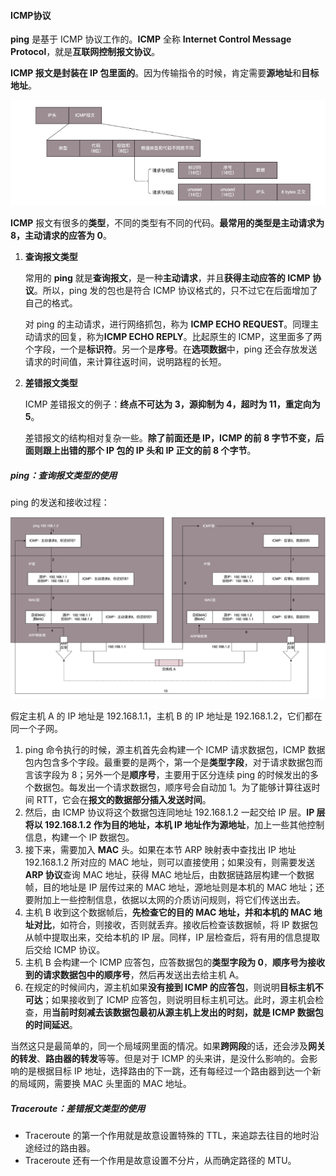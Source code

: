 #### ICMP协议

**ping** 是基于 ICMP 协议工作的。**ICMP** 全称 **Internet Control Message Protocol**，就是**互联网控制报文协议**。 

**ICMP 报文是封装在 IP 包里面的**。因为传输指令的时候，肯定需要**源地址**和**目标地址**。 

![QQ截图20210307214348](../../media/QQ截图20210307214348.png)

**ICMP** 报文有很多的**类型**，不同的类型有不同的代码。**最常用的类型是主动请求为 8，主动请求的应答为 0**。 

1. **查询报文类型** 

   常用的 **ping** 就是**查询报文**，是一种**主动请求**，并且**获得主动应答的 ICMP 协议**。所以，ping 发的包也是符合 ICMP 协议格式的，只不过它在后面增加了自己的格式。 

   对 ping 的主动请求，进行网络抓包，称为 **ICMP ECHO REQUEST**。同理主动请求的回复，称为**ICMP ECHO REPLY**。比起原生的 ICMP，这里面多了两个字段，一个是**标识符**。另一个是**序号**。在**选项数据**中，ping 还会存放发送请求的时间值，来计算往返时间，说明路程的长短。 

2. **差错报文类型** 

   ICMP 差错报文的例子：**终点不可达为 3，源抑制为 4，超时为 11，重定向为 5**。 

   差错报文的结构相对复杂一些。**除了前面还是 IP，ICMP 的前 8 字节不变，后面则跟上出错的那个 IP 包的 IP 头和 IP 正文的前 8 个字节**。 

#####  ping：查询报文类型的使用 

ping 的发送和接收过程：

![QQ截图20210307215518](../../media/QQ截图20210307215518.png)

假定主机 A 的 IP 地址是 192.168.1.1，主机 B 的 IP 地址是 192.168.1.2，它们都在同一个子网。 

1. ping 命令执行的时候，源主机首先会构建一个 ICMP 请求数据包，ICMP 数据包内包含多个字段。最重要的是两个，第一个是**类型字段**，对于请求数据包而言该字段为 8；另外一个是**顺序号**，主要用于区分连续 ping 的时候发出的多个数据包。每发出一个请求数据包，顺序号会自动加 1。为了能够计算往返时间 RTT，它会在**报文的数据部分插入发送时间**。 
2. 然后，由 ICMP 协议将这个数据包连同地址 192.168.1.2 一起交给 IP 层。**IP 层将以 192.168.1.2 作为目的地址，本机 IP 地址作为源地址**，加上一些其他控制信息，构建一个 IP 数据包。 
3. 接下来，需要加入 **MAC** 头。如果在本节 ARP 映射表中查找出 IP 地址 192.168.1.2 所对应的 MAC 地址，则可以直接使用；如果没有，则需要发送 **ARP 协议**查询 MAC 地址，获得 MAC 地址后，由数据链路层构建一个数据帧，目的地址是 IP 层传过来的 MAC 地址，源地址则是本机的 MAC 地址；还要附加上一些控制信息，依据以太网的介质访问规则，将它们传送出去。 
4. 主机 B 收到这个数据帧后，**先检查它的目的 MAC 地址，并和本机的 MAC 地址对比**，如符合，则接收，否则就丢弃。接收后检查该数据帧，将 IP 数据包从帧中提取出来，交给本机的 IP 层。同样，IP 层检查后，将有用的信息提取后交给 ICMP 协议。 
5. 主机 B 会构建一个 ICMP 应答包，应答数据包的**类型字段为 0**，**顺序号为接收到的请求数据包中的顺序号**，然后再发送出去给主机 A。 
6. 在规定的时候间内，源主机如果**没有接到 ICMP 的应答包**，则说明**目标主机不可达**；如果接收到了 ICMP 应答包，则说明目标主机可达。此时，源主机会检查，用**当前时刻减去该数据包最初从源主机上发出的时刻，就是 ICMP 数据包的时间延迟**。 

当然这只是最简单的，同一个局域网里面的情况。如果**跨网段**的话，还会涉及**网关的转发**、**路由器的转发**等等。但是对于 ICMP 的头来讲，是没什么影响的。会影响的是根据目标 IP 地址，选择路由的下一跳，还有每经过一个路由器到达一个新的局域网，需要换 MAC 头里面的 MAC 地址。

#####  Traceroute：差错报文类型的使用 

- Traceroute 的第一个作用就是故意设置特殊的 TTL，来追踪去往目的地时沿途经过的路由器。 
- Traceroute 还有一个作用是故意设置不分片，从而确定路径的 MTU。 